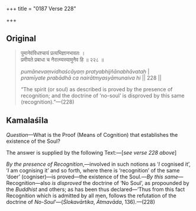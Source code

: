 +++
title = "0187 Verse 228"

+++
## Original 
>
> पुमानेवंविधश्चायं प्रत्यभिज्ञानभावतः ।  
> प्रमीयते प्रबाधा च नैरात्म्यस्यामुनैव हि ॥ २२८ ॥ 
>
> *pumānevaṃvidhaścāyaṃ pratyabhijñānabhāvataḥ* \|  
> *pramīyate prabādhā ca nairātmyasyāmunaiva hi* \|\| 228 \|\| 
>
> “The spirit (or soul) as described is proved by the presence of recognition; and the doctrine of ‘no-soul’ is disproved by this same (recognition).”—(228)



## Kamalaśīla

*Question*—What is the Proof (Means of Cognition) that establishes the existence of the Soul?

The answer is supplied by the following Text:—[*see verse 228 above*]

*By the presence of Recognition*,—involved in such notions as ‘*I* cognised it’, ‘*I* am cognising it’ and so forth, where there is ‘recognition’ of the same ‘doer’ (cogniser)—is proved—the existence of the Soul.—*By this same*—Recognition—also *is disproved* the doctrine of ‘No Soul’, as propounded by the *Buddhist* and others; as has been thus declared—‘Thus from this fact Recognition which is admitted by all men, follows the refutation of the doctrine of *No-Soul*’—(*Ślokavārtika*, *Ātmavāda*, 136).—(228)


